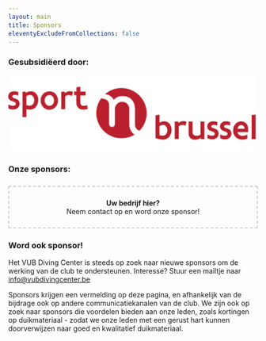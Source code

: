 ```yaml
---
layout: main
title: Sponsors
eleventyExcludeFromCollections: false
---
```


<h3>Gesubsidiëerd door:</h3>
<a href="https://www.sportinbrussel.be/">
    <img class="sponsor-image" style="width: 500px" alt="sport in brussel logo" src="/images/misc/logo_sportinbrussel.svg"/>
</a>

<h3>Onze sponsors:</h3>

<div class="sponsor-placeholder" style="border: 2px dashed #ccc; padding: 24px; text-align: center; margin: 24px 0;">
    <strong>Uw bedrijf hier?</strong><br>
    Neem contact op en word onze sponsor!
</div>

<h3>Word ook sponsor!</h3>
<p>
    Het VUB Diving Center is steeds op zoek naar nieuwe sponsors om de werking van de club te ondersteunen. Interesse? Stuur een mailtje naar <a href="mailto:info@vubdivingcenter.be">info@vubdivingcenter.be</a>
</p>
<p>
    Sponsors krijgen een vermelding op deze pagina, en afhankelijk van de bijdrage ook op andere communicatiekanalen van de club. We zijn ook op zoek naar sponsors die voordelen bieden aan onze leden, zoals kortingen op duikmateriaal - zodat we onze leden met een gerust hart kunnen doorverwijzen naar goed en kwalitatief duikmateriaal.
</p>